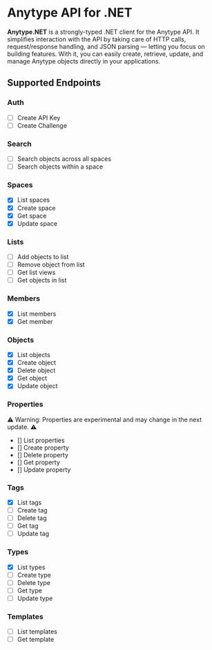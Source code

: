 # Anytype API for .NET

**Anytype\.NET** is a strongly-typed .NET client for the Anytype API. 
It simplifies interaction with the API by taking care of HTTP calls, request/response handling, and JSON parsing — letting you focus on building features.
With it, you can easily create, retrieve, update, and manage Anytype objects directly in your applications.

## Supported Endpoints

### Auth
- [ ] Create API Key
- [ ] Create Challenge
### Search
- [ ] Search objects across all spaces
- [ ] Search objects within a space
### Spaces
- [x] List spaces
- [x] Create space
- [x] Get space
- [x] Update space
### Lists
- [ ] Add objects to list
- [ ] Remove object from list
- [ ] Get list views
- [ ] Get objects in list
### Members
- [x] List members
- [x] Get member
### Objects
- [x] List objects
- [x] Create object
- [x] Delete object
- [x] Get object
- [x] Update object
### Properties
⚠ Warning: Properties are experimental and may change in the next update. ⚠ 
- [] List properties
- [] Create property
- [] Delete property
- [] Get property
- [] Update property
### Tags
- [x] List tags
- [ ] Create tag
- [ ] Delete tag
- [ ] Get tag
- [ ] Update tag
### Types
- [x] List types
- [ ] Create type
- [ ] Delete type
- [ ] Get type
- [ ] Update type
### Templates
- [ ] List templates
- [ ] Get template